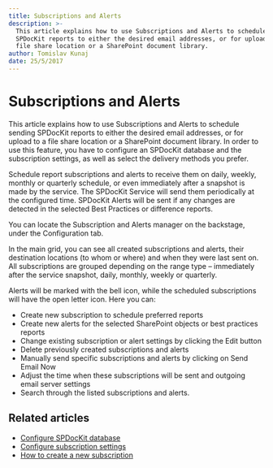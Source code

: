 ```yaml
---
title: Subscriptions and Alerts
description: >-
  This article explains how to use Subscriptions and Alerts to schedule sending
  SPDocKit reports to either the desired email addresses, or for upload to a
  file share location or a SharePoint document library.
author: Tomislav Kunaj
date: 25/5/2017
---
```


# Subscriptions and Alerts

This article explains how to use Subscriptions and Alerts to schedule sending SPDocKit reports to either the desired email addresses, or for upload to a file share location or a SharePoint document library. In order to use this feature, you have to configure an SPDocKit database and the subscription settings, as well as select the delivery methods you prefer.

Schedule report subscriptions and alerts to receive them on daily, weekly, monthly or quarterly schedule, or even immediately after a snapshot is made by the service. The SPDocKit Service will send them periodically at the configured time. SPDocKit Alerts will be sent if any changes are detected in the selected Best Practices or difference reports.

You can locate the Subscription and Alerts manager on the backstage, under the Configuration tab.

In the main grid, you can see all created subscriptions and alerts, their destination locations \(to whom or where\) and when they were last sent on. All subscriptions are grouped depending on the range type – immediately after the service snapshot, daily, monthly, weekly or quarterly.

Alerts will be marked with the bell icon, while the scheduled subscriptions will have the open letter icon. Here you can:

* Create new subscription to schedule preferred reports
* Create new alerts for the selected SharePoint objects or best practices reports
* Change existing subscription or alert settings by clicking the Edit button
* Delete previously created subscriptions and alerts
* Manually send specific subscriptions and alerts by clicking on Send Email Now
* Adjust the time when these subscriptions will be sent and outgoing email server settings
* Search through the listed subscriptions and alerts.

## Related articles

* [Configure SPDocKit database](subscriptions-and-alerts.md#internal/configuration/configure-spdockit-database)
* [Configure subscription settings](subscriptions-and-alerts.md#internal/get-to-know-spdockit/backstage-screen/options-wizard#subscription-settings)
* [How to create a new subscription](subscriptions-and-alerts.md#internal/how-to/subscriptions-and-alerts/create-new-subscription)

